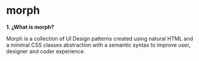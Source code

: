 # morph

**1. ¿What is morph?**

Morph is a collection of UI Design patterns created using natural HTML and a minimal CSS classes abstraction with a semantic syntax to improve user, designer and coder experience.
